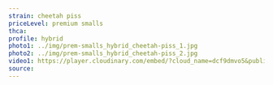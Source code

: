 ```yaml
---
strain: cheetah piss
priceLevel: premium smalls
thca:
profile: hybrid
photo1: ../img/prem-smalls_hybrid_cheetah-piss_1.jpg
photo2: ../img/prem-smalls_hybrid_cheetah-piss_2.jpg
video1: https://player.cloudinary.com/embed/?cloud_name=dcf9dmvo5&public_id=prem-smalls_hybrid_cheetah-piss_hjthbk&profile=flower
source:
---
```


